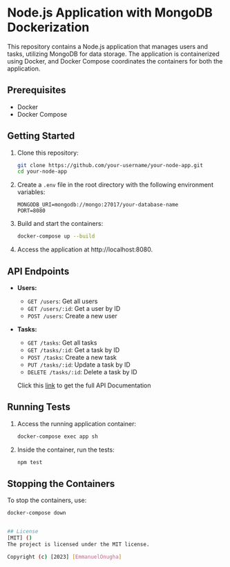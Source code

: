# Node.js Application with MongoDB Dockerization

This repository contains a Node.js application that manages users and tasks, utilizing MongoDB for data storage. The application is containerized using Docker, and Docker Compose coordinates the containers for both the application.

## Prerequisites

- Docker
- Docker Compose

## Getting Started

1. Clone this repository:

    ```bash
    git clone https://github.com/your-username/your-node-app.git
    cd your-node-app
    ```

2. Create a `.env` file in the root directory with the following environment variables:

    ```env
    MONGODB_URI=mongodb://mongo:27017/your-database-name
    PORT=8080
    ```

3. Build and start the containers:

    ```bash
    docker-compose up --build
    ```

4. Access the application at http://localhost:8080.

## API Endpoints

- **Users:**
    - `GET /users`: Get all users
    - `GET /users/:id`: Get a user by ID
    - `POST /users`: Create a new user

- **Tasks:**
    - `GET /tasks`: Get all tasks
    - `GET /tasks/:id`: Get a task by ID
    - `POST /tasks`: Create a new task
    - `PUT /tasks/:id`: Update a task by ID
    - `DELETE /tasks/:id`: Delete a task by ID

     Click this [link](https://documenter.getpostman.com/view/19569197/2sA2rGuKFM) to get the full API Documentation 

## Running Tests

1. Access the running application container:

    ```bash
    docker-compose exec app sh
    ```

2. Inside the container, run the tests:

    ```bash
    npm test
    ```

## Stopping the Containers

To stop the containers, use:

```bash
docker-compose down


## License
[MIT] ()
The project is licensed under the MIT license.

Copyright (c) [2023] [EmmanuelOnugha]
